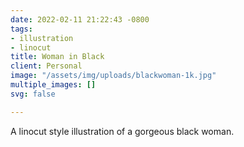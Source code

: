 ```yaml
---
date: 2022-02-11 21:22:43 -0800
tags:
- illustration
- linocut
title: Woman in Black
client: Personal
image: "/assets/img/uploads/blackwoman-1k.jpg"
multiple_images: []
svg: false

---
```

A linocut style illustration of a gorgeous black woman.
